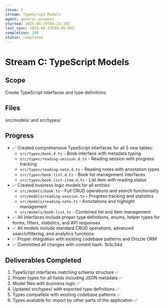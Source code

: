 ```yaml
---
issue: 2
stream: TypeScript Models
agent: general-purpose
started: 2025-08-29T04:23:19Z
last_sync: 2025-08-29T04:45:00Z
completion: 100
status: completed
---
```


# Stream C: TypeScript Models

## Scope
Create TypeScript interfaces and type definitions

## Files
src/models/ and src/types/

## Progress
- ✅ Created comprehensive TypeScript interfaces for all 5 new tables:
  - `src/types/book.d.ts` - Book interface with metadata typing
  - `src/types/reading-session.d.ts` - Reading session with progress tracking
  - `src/types/reading-note.d.ts` - Reading notes with annotation types
  - `src/types/book-list.d.ts` - Book list management interfaces
  - `src/types/book-list-item.d.ts` - List item with reading status
- ✅ Created business logic models for all entities:
  - `src/models/book.ts` - Full CRUD operations and search functionality
  - `src/models/reading-session.ts` - Progress tracking and statistics
  - `src/models/reading-note.ts` - Annotations and highlight management
  - `src/models/book-list.ts` - Combined list and item management
- ✅ All interfaces include proper type definitions, enums, helper types for forms, filters, statistics, and API responses
- ✅ All models include standard CRUD operations, advanced search/filtering, and analytics functions
- ✅ Proper integration with existing codebase patterns and Drizzle ORM
- ✅ Committed all changes with commit hash: 1b3c34d

## Deliverables Completed
1. TypeScript interfaces matching schema structure ✅
2. Proper types for all fields including JSON metadata ✅
3. Model files with business logic ✅
4. Updated src/types/ with exported type definitions ✅
5. Types compatible with existing codebase patterns ✅
6. Types available for import by other parts of the application ✅